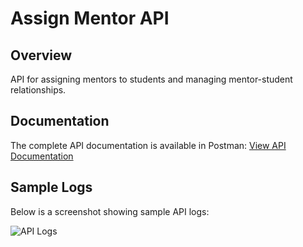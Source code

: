 # Assign Mentor API

## Overview

API for assigning mentors to students and managing mentor-student relationships.

## Documentation

The complete API documentation is available in Postman:
[View API Documentation](https://documenter.getpostman.com/view/37150268/2sAY4ydgBy)

## Sample Logs

Below is a screenshot showing sample API logs:

![API Logs](../assigning-mentor-student-DB/Log%20SS.png)
